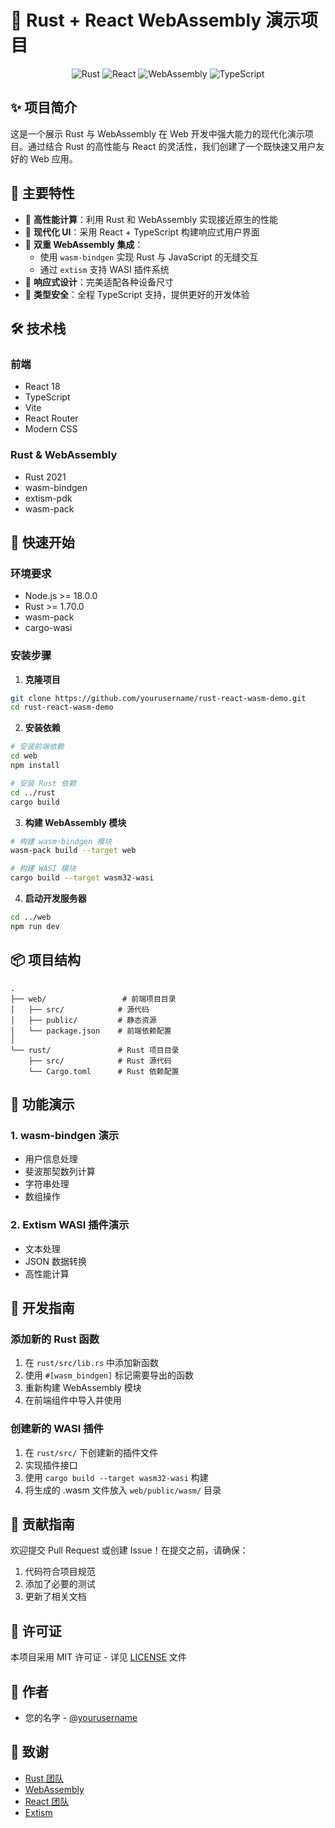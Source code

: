 # 🚀 Rust + React WebAssembly 演示项目

<div align="center">

![Rust](https://img.shields.io/badge/Rust-000000?style=for-the-badge&logo=rust&logoColor=white)
![React](https://img.shields.io/badge/React-20232A?style=for-the-badge&logo=react&logoColor=61DAFB)
![WebAssembly](https://img.shields.io/badge/WebAssembly-654FF0?style=for-the-badge&logo=webassembly&logoColor=white)
![TypeScript](https://img.shields.io/badge/TypeScript-007ACC?style=for-the-badge&logo=typescript&logoColor=white)

</div>

## ✨ 项目简介

这是一个展示 Rust 与 WebAssembly 在 Web 开发中强大能力的现代化演示项目。通过结合 Rust 的高性能与 React 的灵活性，我们创建了一个既快速又用户友好的 Web 应用。

## 🌟 主要特性

- 🚀 **高性能计算**：利用 Rust 和 WebAssembly 实现接近原生的性能
- 🎨 **现代化 UI**：采用 React + TypeScript 构建响应式用户界面
- 🔌 **双重 WebAssembly 集成**：
  - 使用 `wasm-bindgen` 实现 Rust 与 JavaScript 的无缝交互
  - 通过 `extism` 支持 WASI 插件系统
- 📱 **响应式设计**：完美适配各种设备尺寸
- 🎯 **类型安全**：全程 TypeScript 支持，提供更好的开发体验

## 🛠️ 技术栈

### 前端
- React 18
- TypeScript
- Vite
- React Router
- Modern CSS

### Rust & WebAssembly
- Rust 2021
- wasm-bindgen
- extism-pdk
- wasm-pack

## 🚀 快速开始

### 环境要求
- Node.js >= 18.0.0
- Rust >= 1.70.0
- wasm-pack
- cargo-wasi

### 安装步骤

1. **克隆项目**
```bash
git clone https://github.com/yourusername/rust-react-wasm-demo.git
cd rust-react-wasm-demo
```

2. **安装依赖**
```bash
# 安装前端依赖
cd web
npm install

# 安装 Rust 依赖
cd ../rust
cargo build
```

3. **构建 WebAssembly 模块**
```bash
# 构建 wasm-bindgen 模块
wasm-pack build --target web

# 构建 WASI 模块
cargo build --target wasm32-wasi
```

4. **启动开发服务器**
```bash
cd ../web
npm run dev
```

## 📦 项目结构

```
.
├── web/                 # 前端项目目录
│   ├── src/            # 源代码
│   ├── public/         # 静态资源
│   └── package.json    # 前端依赖配置
│
└── rust/               # Rust 项目目录
    ├── src/            # Rust 源代码
    └── Cargo.toml      # Rust 依赖配置
```

## 🎯 功能演示

### 1. wasm-bindgen 演示
- 用户信息处理
- 斐波那契数列计算
- 字符串处理
- 数组操作

### 2. Extism WASI 插件演示
- 文本处理
- JSON 数据转换
- 高性能计算

## 🔧 开发指南

### 添加新的 Rust 函数

1. 在 `rust/src/lib.rs` 中添加新函数
2. 使用 `#[wasm_bindgen]` 标记需要导出的函数
3. 重新构建 WebAssembly 模块
4. 在前端组件中导入并使用

### 创建新的 WASI 插件

1. 在 `rust/src/` 下创建新的插件文件
2. 实现插件接口
3. 使用 `cargo build --target wasm32-wasi` 构建
4. 将生成的 .wasm 文件放入 `web/public/wasm/` 目录

## 📝 贡献指南

欢迎提交 Pull Request 或创建 Issue！在提交之前，请确保：

1. 代码符合项目规范
2. 添加了必要的测试
3. 更新了相关文档

## 📄 许可证

本项目采用 MIT 许可证 - 详见 [LICENSE](LICENSE) 文件

## 👥 作者

- 您的名字 - [@yourusername](https://github.com/yourusername)

## 🙏 致谢

- [Rust 团队](https://www.rust-lang.org/)
- [WebAssembly](https://webassembly.org/)
- [React 团队](https://reactjs.org/)
- [Extism](https://extism.org/)